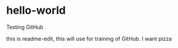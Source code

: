 # hello-world
Testing GitHub

this is readme-edit, this will use for training of GitHub.
I want pizza
